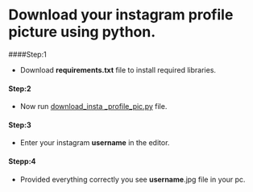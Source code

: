 # Download your instagram profile picture using python.

####Step:1
* Download **requirements.txt** file to install required libraries.

#### Step:2
* Now run [download_insta _profile_pic.py]() file.

#### Step:3
* Enter your instagram **username** in the editor.

#### Stepp:4
* Provided everything correctly you see **username**.jpg file in your pc.
